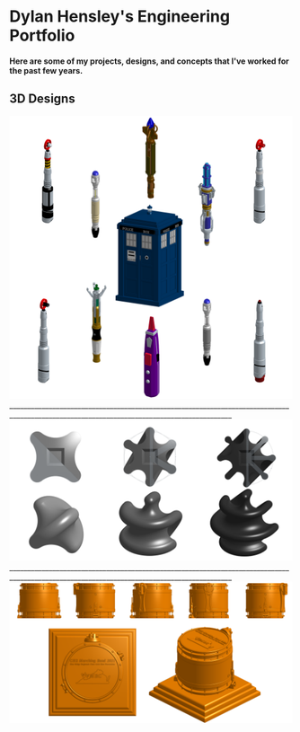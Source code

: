 # Dylan Hensley's Engineering Portfolio
#### Here are some of my projects, designs, and concepts that I've worked for the past few years.

## 3D Designs

<img src="Doctor Who.png"/>
____________________________________________________________________________________________________________________________________________
<img src="Sphericons.png"/>
____________________________________________________________________________________________________________________________________________
<img src="Snare Drum.png"/>
